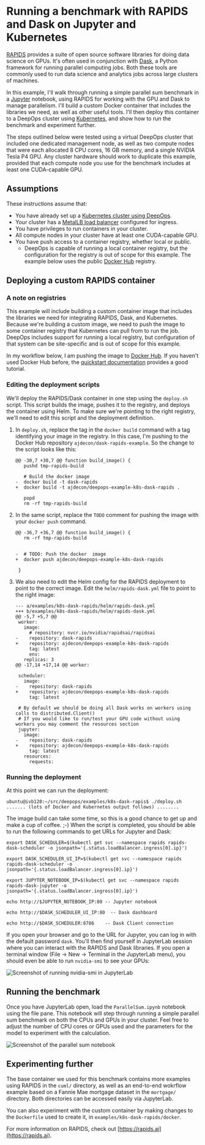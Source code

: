 Running a benchmark with RAPIDS and Dask on Jupyter and Kubernetes
==================================================================

[RAPIDS](https://rapids.ai/) provides a suite of open source software libraries for doing data science on GPUs.
It's often used in conjunction with [Dask](https://dask.org/), a Python framework for running parallel computing jobs.
Both these tools are commonly used to run data science and analytics jobs across large clusters of machines.

In this example, I'll walk through running a simple parallel sum benchmark in a  [Jupyter](https://jupyter.org/) notebook, using RAPIDS for working with the GPU and Dask to manage parallelism.
I'll build a custom Docker container that includes the libraries we need, as well as other useful tools.
I'll then deploy this container to a DeepOps cluster using [Kubernetes](https://kubernetes.io/), and show how to run the benchmark and experiment further.

The steps outlined below were tested using a virtual DeepOps cluster that included one dedicated management node, as well as two compute nodes that were each allocated 8 CPU cores, 16 GB memory, and a single NVIDIA Tesla P4 GPU.
Any cluster hardware should work to duplicate this example, provided that each compute node you use for the benchmark includes at least one CUDA-capable GPU.

## Assumptions

These instructions assume that:

* You have already set up a [Kubernetes cluster using DeepOps](/docs/kubernetes-cluster.md).
* Your cluster has a [MetalLB load balancer](/docs/ingress.md) configured for ingress.
* You have privileges to run containers in your cluster.
* All compute nodes in your cluster have at least one CUDA-capable GPU.
* You have push access to a container registry, whether local or public.
    * DeepOps is capable of running a local container registry, but the configuration for the registry  is out of scope for this example. The example below uses the public [Docker Hub](https://hub.docker.com) registry.

## Deploying a custom RAPIDS container

### A note on registries

This example will include building a custom container image that includes the libraries we need for integrating RAPIDS, Dask, and Kubernetes.
Because we're building a custom image, we need to push the image to some container registry that Kubernetes can pull from to run the job.
DeepOps includes support for running a local registry, but configuration of that system can be site-specific and is out of scope for this example.

In my workflow below, I am pushing the image to [Docker Hub](https://hub.docker.com).
If you haven't used Docker Hub before, the [quickstart documentation](https://docs.docker.com/docker-hub/) provides a good tutorial.

### Editing the deployment scripts

We'll deploy the RAPIDS/Dask container in one step using the `deploy.sh` script.
This script builds the image, pushes it to the registry, and deploys the container using Helm.
To make sure we're pointing to the right registry, we'll need to edit this script and the deployment definition.

1. In `deploy.sh`, replace the tag in the `docker build` command with a tag identifying your image in the registry.
    In this case, I'm pushing to the Docker Hub repository `ajdecon/dask-rapids-example`.
    So the change to the script looks like this:
    ```
    @@ -30,7 +30,7 @@ function build_image() {
       pushd tmp-rapids-build
    
       # Build the docker image
    -  docker build -t dask-rapids
    +  docker build -t ajdecon/deepops-example-k8s-dask-rapids .
    
       popd
       rm -rf tmp-rapids-build
    ```
1. In the same script, replace the `TODO` comment for pushing the image with your `docker push` command.
    ```
    @@ -36,7 +36,7 @@ function build_image() {
       rm -rf tmp-rapids-build
    
    
    -  # TODO: Push the docker  image
    +  docker push ajdecon/deepops-example-k8s-dask-rapids
    
     }
    ```
1. We also need to edit the Helm config for the RAPIDS deployment to point to the correct image.
    Edit the `helm/rapids-dask.yml` file to point to the right image:
    ```
    --- a/examples/k8s-dask-rapids/helm/rapids-dask.yml
    +++ b/examples/k8s-dask-rapids/helm/rapids-dask.yml
    @@ -5,7 +5,7 @@
     worker:
       image:
         # repository: nvcr.io/nvidia/rapidsai/rapidsai
    -    repository: dask-rapids
    +    repository: ajdecon/deepops-example-k8s-dask-rapids
         tag: latest
         env:
       replicas: 3
    @@ -17,14 +17,14 @@ worker:
    
     scheduler:
       image:
    -    repository: dask-rapids
    +    repository: ajdecon/deepops-example-k8s-dask-rapids
         tag: latest
    
     # By default we should be doing all Dask works on workers using calls to distributed.Client()
     # If you would like to run/test your GPU code without using workers you may comment the resources section
     jupyter:
       image:
    -    repository: dask-rapids
    +    repository: ajdecon/deepops-example-k8s-dask-rapids
         tag: latest
       resources:
         requests:
    ```

### Running the deployment

At this point we can run the deployment:

```
ubuntu@ivb120:~/src/deepops/examples/k8s-dask-rapis$ ./deploy.sh
....... (lots of Docker and Kubernetes output follows) ........
```

The image build can take some time, so this is a good chance to get up and make a cup of coffee. ;-)
When the script is completed, you should be able to run the following commands to get URLs for Jupyter and Dask:

```
export DASK_SCHEDULER=$(kubectl get svc --namespace rapids rapids-dask-scheduler -o jsonpath='{.status.loadBalancer.ingress[0].ip}')

export DASK_SCHEDULER_UI_IP=$(kubectl get svc --namespace rapids rapids-dask-scheduler -o jsonpath='{.status.loadBalancer.ingress[0].ip}')

export JUPYTER_NOTEBOOK_IP=$(kubectl get svc --namespace rapids rapids-dask-jupyter -o jsonpath='{.status.loadBalancer.ingress[0].ip}')

echo http://$JUPYTER_NOTEBOOK_IP:80 -- Jupyter notebook

echo http://$DASK_SCHEDULER_UI_IP:80  -- Dask dashboard

echo http://$DASK_SCHEDULER:8786    -- Dask Client connection
```

If you open your browser and go to the URL for Jupyter, you can log in with the default password `dask`.
You'll then find yourself in JupyterLab session where you can interact with the RAPIDS and Dask libraries.
If you open a terminal window (File -> New -> Terminal in the JupyterLab menu), you should even be able to run `nvidia-smi` to see your GPUs:

![Screenshot of running nvidia-smi in JupyterLab](/examples/k8s-dask-rapids/jupyterlab-nvsmi.png "Screenshot of running nvidia-smi in JupyterLab")

## Running the benchmark

Once you have JupyterLab open, load the `ParallelSum.ipynb` notebook using the file pane.
This notebook will step through running a simple parallel sum benchmark on both the CPUs and GPUs in your cluster.
Feel free to adjust the number of CPU cores or GPUs used and the parameters for the model to experiment with the calculation.

![Screenshot of the parallel sum notebook](/examples/k8s-dask-rapids/parallel-sum.png "Screenshot of the parallel sum notebook")

## Experimenting further

The base container we used for this benchmark contains more examples using RAPIDS in the `cuml/` directory,
as well as an end-to-end wokrflow example based on a Fannie Mae mortgage dataset in the `mortgage/` directory.
Both directories can be accessed easily via JupyterLab.

You can also experiment with the custom container by making changes to the `Dockerfile` used to create it,
in `examples/k8s-dask-rapids/docker`.

For more information on RAPIDS, check out [https://rapids.ai](https://rapids.ai).
